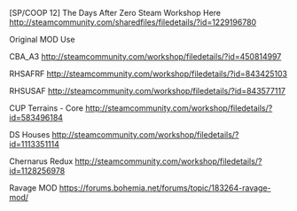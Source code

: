 [SP/COOP 12] The Days After Zero Steam Workshop Here http://steamcommunity.com/sharedfiles/filedetails/?id=1229196780

Original MOD Use

CBA_A3 http://steamcommunity.com/workshop/filedetails/?id=450814997

RHSAFRF http://steamcommunity.com/workshop/filedetails/?id=843425103

RHSUSAF http://steamcommunity.com/workshop/filedetails/?id=843577117

CUP Terrains - Core http://steamcommunity.com/workshop/filedetails/?id=583496184

DS Houses http://steamcommunity.com/workshop/filedetails/?id=1113351114

Chernarus Redux http://steamcommunity.com/workshop/filedetails/?id=1128256978

Ravage MOD https://forums.bohemia.net/forums/topic/183264-ravage-mod/
